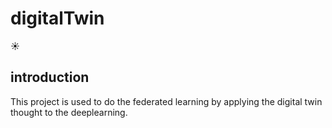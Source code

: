 # digitalTwin
:sunny:


## introduction
This project is used to do the federated learning by applying the digital twin thought to the deeplearning.
